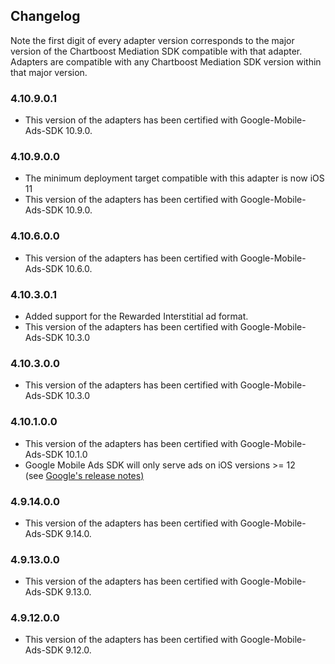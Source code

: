 ## Changelog

Note the first digit of every adapter version corresponds to the major version of the Chartboost Mediation SDK compatible with that adapter. 
Adapters are compatible with any Chartboost Mediation SDK version within that major version.

### 4.10.9.0.1
- This version of the adapters has been certified with Google-Mobile-Ads-SDK 10.9.0.

### 4.10.9.0.0
- The minimum deployment target compatible with this adapter is now iOS 11
- This version of the adapters has been certified with Google-Mobile-Ads-SDK 10.9.0.

### 4.10.6.0.0
- This version of the adapters has been certified with Google-Mobile-Ads-SDK 10.6.0.

### 4.10.3.0.1
- Added support for the Rewarded Interstitial ad format.
- This version of the adapters has been certified with Google-Mobile-Ads-SDK 10.3.0

### 4.10.3.0.0
- This version of the adapters has been certified with Google-Mobile-Ads-SDK 10.3.0

### 4.10.1.0.0
- This version of the adapters has been certified with Google-Mobile-Ads-SDK 10.1.0
- Google Mobile Ads SDK will only serve ads on iOS versions >= 12  
\(see [Google's release notes\)](https://developers.google.com/admob/ios/rel-notes)

### 4.9.14.0.0
- This version of the adapters has been certified with Google-Mobile-Ads-SDK 9.14.0.

### 4.9.13.0.0
- This version of the adapters has been certified with Google-Mobile-Ads-SDK 9.13.0.

### 4.9.12.0.0
- This version of the adapters has been certified with Google-Mobile-Ads-SDK 9.12.0.
